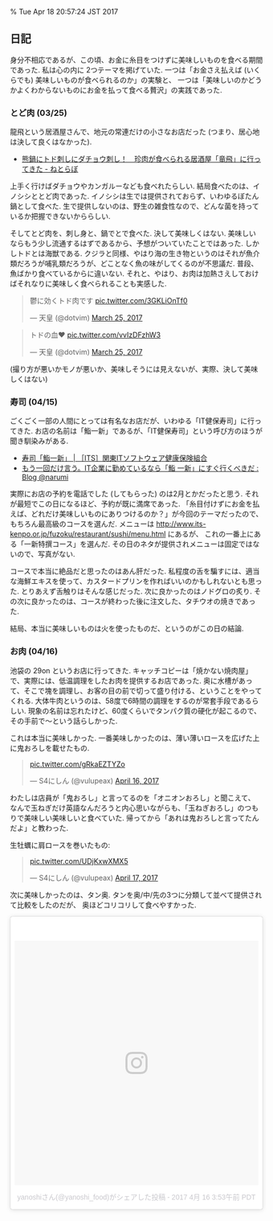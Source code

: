 % Tue Apr 18 20:57:24 JST 2017

## 日記

身分不相応であるが、この頃、お金に糸目をつけずに美味しいものを食べる期間であった.
私は心の内に 2つテーマを掲げていた.
一つは「お金さえ払えば (いくらでも) 美味しいものが食べられるのか」の実験と、
一つは「美味しいのかどうかよくわからないものにお金を払って食べる贅沢」の実践であった.

### とど肉 (03/25)

龍飛という居酒屋さんで、地元の常連だけの小さなお店だった
(つまり、居心地は決して良くはなかった).

- [熊鍋にトド刺しにダチョウ刺し！　珍肉が食べられる居酒屋「竜飛」に行ってきた - ねとらぼ](http://nlab.itmedia.co.jp/nl/articles/1402/18/news023.html)

上手く行けばダチョウやカンガルーなども食べれたらしい.
結局食べたのは、イノシシととど肉であった.
イノシシは生では提供されておらず、いわゆるぼたん鍋として食べた.
生で提供しないのは、野生の雑食性なので、どんな菌を持っているか把握できないかららしい.

そしてとど肉を、刺し身と、鍋でとで食べた.
決して美味しくはない.
美味しいならもう少し流通するはずであるから、予想がついていたことではあった.
しかしトドとは海獣である.
クジラと同様、やはり海の生き物というのはそれが魚介類だろうが哺乳類だろうが、どことなく魚の味がしてくるのが不思議だ.
普段、魚ばかり食べているからに違いない.
それと、やはり、お肉は加熱さえしておけばそれなりに美味しく食べられることも実感した.

<blockquote class="twitter-tweet" data-lang="en"><p lang="ja" dir="ltr">鬱に効くトド肉です <a href="https://t.co/3GKLiOnTf0">pic.twitter.com/3GKLiOnTf0</a></p>&mdash; 天皇 (@dotvim) <a href="https://twitter.com/dotvim/status/845590662531596288">March 25, 2017</a></blockquote>
<script async src="//platform.twitter.com/widgets.js" charset="utf-8"></script>

<blockquote class="twitter-tweet" data-lang="en"><p lang="ja" dir="ltr">トドの血♥ <a href="https://t.co/vvIzDFzhW3">pic.twitter.com/vvIzDFzhW3</a></p>&mdash; 天皇 (@dotvim) <a href="https://twitter.com/dotvim/status/845591913470148608">March 25, 2017</a></blockquote>
<script async src="//platform.twitter.com/widgets.js" charset="utf-8"></script>

(撮り方が悪いかモノが悪いか、美味しそうには見えないが、実際、決して美味しくはない)

### 寿司 (04/15)

ごくごく一部の人間にとっては有名なお店だが、いわゆる「IT健保寿司」に行ってきた.
お店の名前は「鮨一新」であるが、「IT健保寿司」という呼び方のほうが聞き馴染みがある.

- [寿司「鮨一新」 | ［ITS］関東ITソフトウェア健康保険組合](http://www.its-kenpo.or.jp/fuzoku/restaurant/sushi/)
- [もう一回だけ言う。IT企業に勤めているなら「鮨 一新」にすぐ行くべきだ : Blog @narumi](http://narumi.blog.jp/archives/2751570.html)

実際にお店の予約を電話でした (してもらった) のは2月とかだったと思う.
それが最短でこの日になるほど、予約が既に満席であった.
「糸目付けずにお金を払えば、どれだけ美味しいものにありつけるのか？」が今回のテーマだったので、
もちろん最高級のコースを選んだ.
メニューは http://www.its-kenpo.or.jp/fuzoku/restaurant/sushi/menu.html にあるが、
これの一番上にある「一新特撰コース」を選んだ.
その日のネタが提供されメニューは固定ではないので、写真がない.

コースで本当に絶品だと思ったのはあん肝だった.
私程度の舌を騙すには、適当な海鮮エキスを使って、カスタードプリンを作ればいいのかもしれないとも思った.
とりあえず舌触りはそんな感じだった.
次に良かったのはノドグロの炙り.
その次に良かったのは、コースが終わった後に注文した、タチウオの焼きであった.

結局、本当に美味しいものは火を使ったものだ、というのがこの日の結論.

### お肉 (04/16)

池袋の 29on というお店に行ってきた.
キャッチコピーは「焼かない焼肉屋」で、実際には、低温調理をしたお肉を提供するお店であった.
奥に水槽があって、そこで塊を調理し、お客の目の前で切って盛り付ける、ということをやってくれる.
大体牛肉というのは、58度で6時間の調理をするのが常套手段であるらしい.
現象の名前は忘れたけど、60度くらいでタンパク質の硬化が起こるので、その手前で〜という話らしかった.

これは本当に美味しかった.
一番美味しかったのは、薄い薄いロースを広げた上に鬼おろしを載せたもの.

<blockquote class="twitter-tweet" data-lang="en"><p lang="und" dir="ltr"><a href="https://t.co/gRkaEZTYZo">pic.twitter.com/gRkaEZTYZo</a></p>&mdash; S4にしん (@vulupeax) <a href="https://twitter.com/vulupeax/status/853565801533546496">April 16, 2017</a></blockquote>
<script async src="//platform.twitter.com/widgets.js" charset="utf-8"></script>

わたしは店員が「鬼おろし」と言ってるのを「オニオンおろし」と聞こえて、
なんで玉ねぎだけ英語なんだろうと内心思いながらも、「玉ねぎおろし」のつもりで美味しい美味しいと食べていた.
帰ってから「あれは鬼おろしと言ってたんだよ」と教わった.

生牡蠣に肩ロースを巻いたもの:
<blockquote class="twitter-tweet" data-lang="en"><p lang="und" dir="ltr"><a href="https://t.co/UDjKxwXMX5">pic.twitter.com/UDjKxwXMX5</a></p>&mdash; S4にしん (@vulupeax) <a href="https://twitter.com/vulupeax/status/853911720284217345">April 17, 2017</a></blockquote>
<script async src="//platform.twitter.com/widgets.js" charset="utf-8"></script>

次に美味しかったのは、タン奥.
タンを奥/中/先の3つに分類して並べて提供されて比較をしたのだが、
奥ほどコリコリして食べやすかった.

<blockquote class="instagram-media" data-instgrm-version="7" style=" background:#FFF; border:0; border-radius:3px; box-shadow:0 0 1px 0 rgba(0,0,0,0.5),0 1px 10px 0 rgba(0,0,0,0.15); margin: 1px; max-width:658px; padding:0; width:99.375%; width:-webkit-calc(100% - 2px); width:calc(100% - 2px);"><div style="padding:8px;"> <div style=" background:#F8F8F8; line-height:0; margin-top:40px; padding:50.0% 0; text-align:center; width:100%;"> <div style=" background:url(data:image/png;base64,iVBORw0KGgoAAAANSUhEUgAAACwAAAAsCAMAAAApWqozAAAABGdBTUEAALGPC/xhBQAAAAFzUkdCAK7OHOkAAAAMUExURczMzPf399fX1+bm5mzY9AMAAADiSURBVDjLvZXbEsMgCES5/P8/t9FuRVCRmU73JWlzosgSIIZURCjo/ad+EQJJB4Hv8BFt+IDpQoCx1wjOSBFhh2XssxEIYn3ulI/6MNReE07UIWJEv8UEOWDS88LY97kqyTliJKKtuYBbruAyVh5wOHiXmpi5we58Ek028czwyuQdLKPG1Bkb4NnM+VeAnfHqn1k4+GPT6uGQcvu2h2OVuIf/gWUFyy8OWEpdyZSa3aVCqpVoVvzZZ2VTnn2wU8qzVjDDetO90GSy9mVLqtgYSy231MxrY6I2gGqjrTY0L8fxCxfCBbhWrsYYAAAAAElFTkSuQmCC); display:block; height:44px; margin:0 auto -44px; position:relative; top:-22px; width:44px;"></div></div><p style=" color:#c9c8cd; font-family:Arial,sans-serif; font-size:14px; line-height:17px; margin-bottom:0; margin-top:8px; overflow:hidden; padding:8px 0 7px; text-align:center; text-overflow:ellipsis; white-space:nowrap;"><a href="https://www.instagram.com/p/BS8Y-ELDBis/" style=" color:#c9c8cd; font-family:Arial,sans-serif; font-size:14px; font-style:normal; font-weight:normal; line-height:17px; text-decoration:none;" target="_blank">yanoshiさん(@yanoshi_food)がシェアした投稿</a> - <time style=" font-family:Arial,sans-serif; font-size:14px; line-height:17px;" datetime="2017-04-16T10:53:58+00:00">2017  4月 16 3:53午前 PDT</time></p></div></blockquote>
<script async defer src="//platform.instagram.com/en_US/embeds.js"></script>

